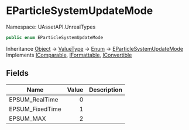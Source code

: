 # EParticleSystemUpdateMode

Namespace: UAssetAPI.UnrealTypes

```csharp
public enum EParticleSystemUpdateMode
```

Inheritance [Object](https://docs.microsoft.com/en-us/dotnet/api/system.object) → [ValueType](https://docs.microsoft.com/en-us/dotnet/api/system.valuetype) → [Enum](https://docs.microsoft.com/en-us/dotnet/api/system.enum) → [EParticleSystemUpdateMode](./uassetapi.unrealtypes.eparticlesystemupdatemode.md)<br>
Implements [IComparable](https://docs.microsoft.com/en-us/dotnet/api/system.icomparable), [IFormattable](https://docs.microsoft.com/en-us/dotnet/api/system.iformattable), [IConvertible](https://docs.microsoft.com/en-us/dotnet/api/system.iconvertible)

## Fields

| Name | Value | Description |
| --- | --: | --- |
| EPSUM_RealTime | 0 |  |
| EPSUM_FixedTime | 1 |  |
| EPSUM_MAX | 2 |  |
